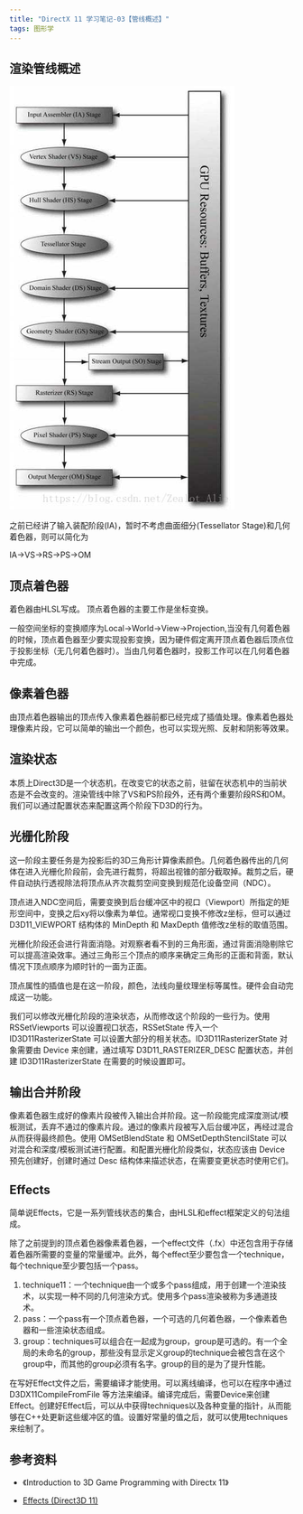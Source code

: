 ```yaml
---
title: "DirectX 11 学习笔记-03【管线概述】"
tags: 图形学
---
```


## 渲染管线概述 

![Pipeline](/assets/images/2018-09-01-DX1103/1.jpg)

之前已经讲了输入装配阶段(IA)，暂时不考虑曲面细分(Tessellator Stage)和几何着色器，则可以简化为 

IA->VS->RS->PS->OM<!--more-->

## 顶点着色器 

着色器由HLSL写成。 顶点着色器的主要工作是坐标变换。

一般空间坐标的变换顺序为Local->World->View->Projection,当没有几何着色器的时候，顶点着色器至少要实现投影变换，因为硬件假定离开顶点着色器后顶点位于投影坐标（无几何着色器时）。当由几何着色器时，投影工作可以在几何着色器中完成。

## 像素着色器 

由顶点着色器输出的顶点传入像素着色器前都已经完成了插值处理。像素着色器处理像素片段，它可以简单的输出一个颜色，也可以实现光照、反射和阴影等效果。

## 渲染状态 

本质上Direct3D是一个状态机，在改变它的状态之前，驻留在状态机中的当前状态是不会改变的。渲染管线中除了VS和PS阶段外，还有两个重要阶段RS和OM。我们可以通过配置状态来配置这两个阶段下D3D的行为。

## 光栅化阶段 

这一阶段主要任务是为投影后的3D三角形计算像素颜色。几何着色器传出的几何体在进入光栅化阶段前，会先进行裁剪，将超出视锥的部分截取掉。裁剪之后，硬件自动执行透视除法将顶点从齐次裁剪空间变换到规范化设备空间（NDC）。

顶点进入NDC空间后，需要变换到后台缓冲区中的视口（Viewport）所指定的矩形空间中，变换之后xy将以像素为单位。通常视口变换不修改z坐标，但可以通过 D3D11_VIEWPORT 结构体的 MinDepth 和 MaxDepth 值修改z坐标的取值范围。

光栅化阶段还会进行背面消隐。对观察者看不到的三角形面，通过背面消隐剔除它可以提高渲染效率。通过三角形三个顶点的顺序来确定三角形的正面和背面，默认情况下顶点顺序为顺时针的一面为正面。

顶点属性的插值也是在这一阶段，颜色，法线向量纹理坐标等属性。硬件会自动完成这一功能。

我们可以修改光栅化阶段的渲染状态，从而修改这个阶段的一些行为。使用 RSSetViewports 可以设置视口状态，RSSetState 传入一个 ID3D11RasterizerState 可以设置大部分的相关状态。ID3D11RasterizerState 对象需要由 Device 来创建，通过填写 D3D11_RASTERIZER_DESC 配置状态，并创建 ID3D11RasterizerState 在需要的时候设置即可。

## 输出合并阶段 

像素着色器生成好的像素片段被传入输出合并阶段。这一阶段能完成深度测试/模板测试，丢弃不通过的像素片段。通过的像素片段被写入后台缓冲区，再经过混合从而获得最终颜色。使用 OMSetBlendState 和 OMSetDepthStencilState 可以对混合和深度/模板测试进行配置。和配置光栅化阶段类似，状态应该由 Device 预先创建好，创建时通过 Desc 结构体来描述状态，在需要变更状态时使用它们。

## Effects

简单说Effects，它是一系列管线状态的集合，由HLSL和effect框架定义的句法组成。

除了之前提到的顶点着色器像素着色器，一个effect文件（.fx）中还包含用于存储着色器所需要的变量的常量缓冲。此外，每个effect至少要包含一个technique，每个technique至少要包括一个pass。

1. technique11：一个technique由一个或多个pass组成，用于创建一个渲染技术，以实现一种不同的几何渲染方式。使用多个pass渲染被称为多通道技术。 
2. pass：一个pass有一个顶点着色器，一个可选的几何着色器，一个像素着色器和一些渲染状态组成。 
3. group：techniques可以组合在一起成为group，group是可选的。有一个全局的未命名的group，那些没有显示定义group的technique会被包含在这个group中，而其他的group必须有名字。group的目的是为了提升性能。 

在写好Effect文件之后，需要编译才能使用。可以离线编译，也可以在程序中通过 D3DX11CompileFromFile 等方法来编译。编译完成后，需要Device来创建Effect。创建好Effect后，可以从中获得techniques以及各种变量的指针，从而能够在C++处更新这些缓冲区的值。设置好常量的值之后，就可以使用techniques来绘制了。

## 参考资料

- 《Introduction to 3D Game Programming with Directx 11》

- [Effects (Direct3D 11) ](https://docs.microsoft.com/en-us/windows/win32/direct3d11/d3d11-graphics-programming-guide-effects)